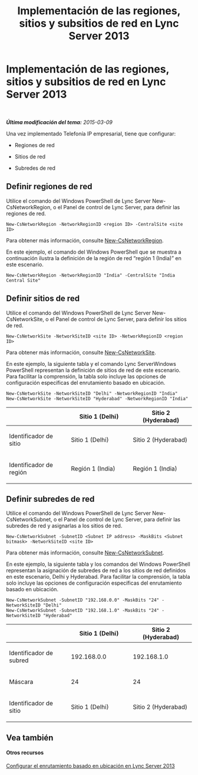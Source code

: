 ﻿---
title: Implementación de las regiones, sitios y subsitios de red en Lync Server 2013
TOCTitle: Implementación de las regiones, sitios y subsitios de red en Lync Server 2013
ms:assetid: c4b75601-3538-4d07-8d23-1ad90459ae48
ms:mtpsurl: https://technet.microsoft.com/es-es/library/JJ994067(v=OCS.15)
ms:contentKeyID: 52061740
ms.date: 01/07/2017
mtps_version: v=OCS.15
ms.translationtype: HT
---

# Implementación de las regiones, sitios y subsitios de red en Lync Server 2013

 

_**Última modificación del tema:** 2015-03-09_

Una vez implementado Telefonía IP empresarial, tiene que configurar:

  - Regiones de red

  - Sitios de red

  - Subredes de red

## Definir regiones de red

Utilice el comando del Windows PowerShell de Lync Server New-CsNetworkRegion, o el Panel de control de Lync Server, para definir las regiones de red.

    New-CsNetworkRegion -NetworkRegionID <region ID> -CentralSite <site ID>

Para obtener más información, consulte [New-CsNetworkRegion](new-csnetworkregion.md).

En este ejemplo, el comando del Windows PowerShell que se muestra a continuación ilustra la definición de la región de red “región 1 (India)” en este escenario.

    New-CsNetworkRegion -NetworkRegionID "India" -CentralSite "India Central Site"


## Definir sitios de red

Utilice el comando del Windows PowerShell de Lync Server New-CsNetworkSite, o el Panel de control de Lync Server, para definir los sitios de red.

    New-CsNetworkSite -NetworkSiteID <site ID> -NetworkRegionID <region ID>

Para obtener más información, consulte [New-CsNetworkSite](new-csnetworksite.md).

En este ejemplo, la siguiente tabla y el comando Lync ServerWindows PowerShell representan la definición de sitios de red de este escenario. Para facilitar la comprensión, la tabla solo incluye las opciones de configuración específicas del enrutamiento basado en ubicación.

    New-CsNetworkSite -NetworkSiteID "Delhi" -NetworkRegionID "India"
    New-CsNetworkSite -NetworkSiteID "Hyderabad" -NetworkRegionID "India"


<table>
<colgroup>
<col style="width: 33%" />
<col style="width: 33%" />
<col style="width: 33%" />
</colgroup>
<thead>
<tr class="header">
<th></th>
<th>Sitio 1 (Delhi)</th>
<th>Sitio 2 (Hyderabad)</th>
</tr>
</thead>
<tbody>
<tr class="odd">
<td><p>Identificador de sitio</p></td>
<td><p>Sitio 1 (Delhi)</p></td>
<td><p>Sitio 2 (Hyderabad)</p></td>
</tr>
<tr class="even">
<td><p>Identificador de región</p></td>
<td><p>Región 1 (India)</p></td>
<td><p>Región 1 (India)</p></td>
</tr>
</tbody>
</table>



## Definir subredes de red

Utilice el comando del Windows PowerShell de Lync Server New-CsNetworkSubnet, o el Panel de control de Lync Server, para definir las subredes de red y asignarlas a los sitios de red.

    New-CsNetworkSubnet -SubnetID <Subnet IP address> -MaskBits <Subnet bitmask> -NetworkSiteID <site ID>

Para obtener más información, consulte [New-CsNetworkSubnet](new-csnetworksubnet.md).

En este ejemplo, la siguiente tabla y los comandos del Windows PowerShell representan la asignación de subredes de red a los sitios de red definidos en este escenario, Delhi y Hyderabad. Para facilitar la comprensión, la tabla solo incluye las opciones de configuración específicas del enrutamiento basado en ubicación.

    New-CsNetworkSubnet -SubnetID "192.168.0.0" -MaskBits "24" -NetworkSiteID "Delhi"
    New-CsNetworkSubnet -SubnetID "192.168.1.0" -MaskBits "24" -NetworkSiteID "Hyderabad"


<table>
<colgroup>
<col style="width: 33%" />
<col style="width: 33%" />
<col style="width: 33%" />
</colgroup>
<thead>
<tr class="header">
<th></th>
<th>Sitio 1 (Delhi)</th>
<th>Sitio 2 (Hyderabad)</th>
</tr>
</thead>
<tbody>
<tr class="odd">
<td><p>Identificador de subred</p></td>
<td><p>192.168.0.0</p></td>
<td><p>192.168.1.0</p></td>
</tr>
<tr class="even">
<td><p>Máscara</p></td>
<td><p>24</p></td>
<td><p>24</p></td>
</tr>
<tr class="odd">
<td><p>Identificador de sitio</p></td>
<td><p>Sitio 1 (Delhi)</p></td>
<td><p>Sitio 2 (Hyderabad)</p></td>
</tr>
</tbody>
</table>



## Vea también

#### Otros recursos

[Configurar el enrutamiento basado en ubicación en Lync Server 2013](lync-server-2013-configuring-location-based-routing.md)

